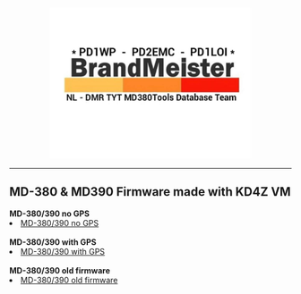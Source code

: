 <br>
<p align="center">
<img src="img/BM-Logo.jpg" width="360"></a>
<br>
</p>
<hr>
<h2 id="english">MD-380 & MD390 Firmware made with KD4Z VM
</h2>
<b>MD-380/390 no GPS</b>
<br>
<li>
<a href="https://github.com/BM-Database/md380tools/raw/master/firmware-noGPS.bin">MD-380/390 no GPS</a>
</li>
<br>
<b>MD-380/390 with GPS</b>
<br>
<li>
<a href="https://github.com/BM-Database/md380tools/raw/master/firmware-GPS.bin">MD-380/390 with GPS</a>
</li>
<br>
<b>MD-380/390 old firmware</b>
<br>
<li>
<a href="https://github.com/BM-Database/md380tools/raw/master/firmware-OLD.bin">MD-380/390 old firmware</a>
</li>
